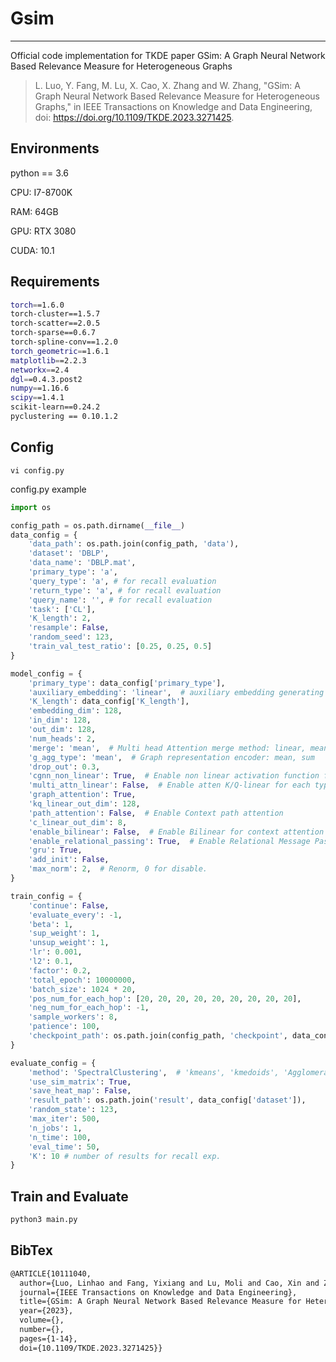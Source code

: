 # Gsim

----

Official code implementation for TKDE paper GSim: A Graph Neural Network Based Relevance Measure for Heterogeneous Graphs

> L. Luo, Y. Fang, M. Lu, X. Cao, X. Zhang and W. Zhang, "GSim: A Graph Neural Network Based Relevance Measure for Heterogeneous Graphs," in IEEE Transactions on Knowledge and Data Engineering, doi: https://doi.org/10.1109/TKDE.2023.3271425.

## Environments

python == 3.6

CPU: I7-8700K 

RAM: 64GB

GPU: RTX 3080 

CUDA: 10.1

## Requirements

```bash
torch==1.6.0
torch-cluster==1.5.7
torch-scatter==2.0.5
torch-sparse==0.6.7
torch-spline-conv==1.2.0
torch_geometric==1.6.1
matplotlib==2.2.3
networkx==2.4
dgl==0.4.3.post2
numpy==1.16.6
scipy==1.4.1
scikit-learn==0.24.2
pyclustering == 0.10.1.2
```

## Config

```
vi config.py
```
config.py example

```python
import os

config_path = os.path.dirname(__file__)
data_config = {
    'data_path': os.path.join(config_path, 'data'),
    'dataset': 'DBLP',
    'data_name': 'DBLP.mat',
    'primary_type': 'a',
    'query_type': 'a', # for recall evaluation
    'return_type': 'a', # for recall evaluation
    'query_name': '', # for recall evaluation
    'task': ['CL'],
    'K_length': 2,
    'resample': False,
    'random_seed': 123,
    'train_val_test_ratio': [0.25, 0.25, 0.5]
}

model_config = {
    'primary_type': data_config['primary_type'],
    'auxiliary_embedding': 'linear',  # auxiliary embedding generating method: non_linear, linear, embedding
    'K_length': data_config['K_length'],
    'embedding_dim': 128,
    'in_dim': 128,
    'out_dim': 128,
    'num_heads': 2,
    'merge': 'mean',  # Multi head Attention merge method: linear, mean, stack
    'g_agg_type': 'mean',  # Graph representation encoder: mean, sum
    'drop_out': 0.3,
    'cgnn_non_linear': True,  # Enable non linear activation function for CGNN
    'multi_attn_linear': False,  # Enable atten K/Q-linear for each type
    'graph_attention': True,
    'kq_linear_out_dim': 128,
    'path_attention': False,  # Enable Context path attention
    'c_linear_out_dim': 8,
    'enable_bilinear': False,  # Enable Bilinear for context attention
    'enable_relational_passing': True,  # Enable Relational Message Passing
    'gru': True,
    'add_init': False,
    'max_norm': 2,  # Renorm, 0 for disable.
}

train_config = {
    'continue': False,
    'evaluate_every': -1,
    'beta': 1,
    'sup_weight': 1,
    'unsup_weight': 1,
    'lr': 0.001,
    'l2': 0.1,
    'factor': 0.2,
    'total_epoch': 10000000,
    'batch_size': 1024 * 20,
    'pos_num_for_each_hop': [20, 20, 20, 20, 20, 20, 20, 20, 20],
    'neg_num_for_each_hop': -1,
    'sample_workers': 8,
    'patience': 100,
    'checkpoint_path': os.path.join(config_path, 'checkpoint', data_config['dataset'])
}

evaluate_config = {
    'method': 'SpectralClustering',  # 'kmeans', 'kmedoids', 'AgglomerativeClustering', 'SpectralClustering'
    'use_sim_matrix': True,
    'save_heat_map': False,
    'result_path': os.path.join('result', data_config['dataset']),
    'random_state': 123,
    'max_iter': 500,
    'n_jobs': 1,
    'n_time': 100,
    'eval_time': 50,
    'K': 10 # number of results for recall exp.
}
```

## Train and Evaluate
``` bash
python3 main.py
```

## BibTex
```tex
@ARTICLE{10111040,
  author={Luo, Linhao and Fang, Yixiang and Lu, Moli and Cao, Xin and Zhang, Xiaofeng and Zhang, Wenjie},
  journal={IEEE Transactions on Knowledge and Data Engineering}, 
  title={GSim: A Graph Neural Network Based Relevance Measure for Heterogeneous Graphs}, 
  year={2023},
  volume={},
  number={},
  pages={1-14},
  doi={10.1109/TKDE.2023.3271425}}
```
